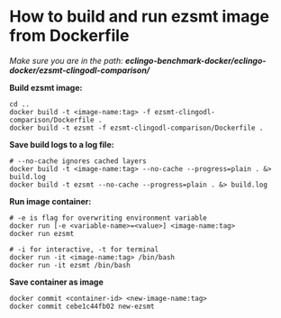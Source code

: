 # How to build and run ezsmt image from Dockerfile

_Make sure you are in the path: **eclingo-benchmark-docker/eclingo-docker/ezsmt-clingodl-comparison/**_


**Build ezsmt image:**
```
cd ..
docker build -t <image-name:tag> -f ezsmt-clingodl-comparison/Dockerfile .
docker build -t ezsmt -f ezsmt-clingodl-comparison/Dockerfile .
```

**Save build logs to a log file:**
```
# --no-cache ignores cached layers
docker build -t <image-name:tag> --no-cache --progress=plain . &> build.log
docker build -t ezsmt --no-cache --progress=plain . &> build.log
```

**Run image container:**
```
# -e is flag for overwriting environment variable
docker run [-e <variable-name>=<value>] <image-name:tag>
docker run ezsmt

# -i for interactive, -t for terminal
docker run -it <image-name:tag> /bin/bash
docker run -it ezsmt /bin/bash
```

**Save container as image**
```
docker commit <container-id> <new-image-name:tag>
docker commit cebe1c44fb02 new-ezsmt
```
